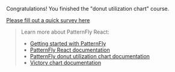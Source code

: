 Congratulations! You finished the "donut utilization chart" course.

[Please fill out a quick survey here](https://redhatdg.co1.qualtrics.com/jfe/form/SV_bIRZRHYJyGsKBSt?Module=charts-donututilizationchart)

> Learn more about PatternFly React:
>- [Getting started with PatternFly](https://www.patternfly.org/v4/get-started/develop)
>- [PatternFly React documentation](https://www.patternfly.org/v4/charts/about)
>- [PatternFly donut utilization chart documentation](https://www.patternfly.org/v4/charts/donut-utilization-chart)
>- [Victory chart documentation](https://formidable.com/open-source/victory/docs/victory-chart/)
